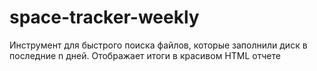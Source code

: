 # space-tracker-weekly
Инструмент для быстрого поиска файлов, которые заполнили диск в последние n дней. Отображает итоги в красивом HTML отчете
